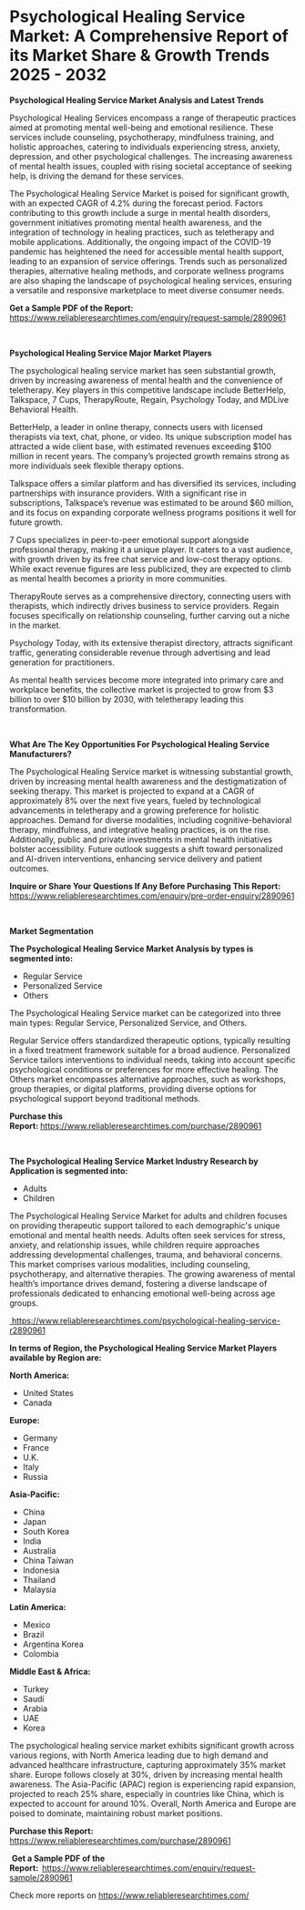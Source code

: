 <p><h1>Psychological Healing Service Market: A Comprehensive Report of its Market Share & Growth Trends 2025 - 2032</h1></p><p><strong>Psychological Healing Service Market Analysis and Latest Trends</strong></p>
<p><p>Psychological Healing Services encompass a range of therapeutic practices aimed at promoting mental well-being and emotional resilience. These services include counseling, psychotherapy, mindfulness training, and holistic approaches, catering to individuals experiencing stress, anxiety, depression, and other psychological challenges. The increasing awareness of mental health issues, coupled with rising societal acceptance of seeking help, is driving the demand for these services.</p><p>The Psychological Healing Service Market is poised for significant growth, with an expected CAGR of 4.2% during the forecast period. Factors contributing to this growth include a surge in mental health disorders, government initiatives promoting mental health awareness, and the integration of technology in healing practices, such as teletherapy and mobile applications. Additionally, the ongoing impact of the COVID-19 pandemic has heightened the need for accessible mental health support, leading to an expansion of service offerings. Trends such as personalized therapies, alternative healing methods, and corporate wellness programs are also shaping the landscape of psychological healing services, ensuring a versatile and responsive marketplace to meet diverse consumer needs.</p></p>
<p><strong>Get a Sample PDF of the Report:&nbsp;</strong> <a href="https://www.reliableresearchtimes.com/enquiry/request-sample/2890961?utm_campaign=1950&utm_medium=2&utm_source=Github&utm_content=ia&utm_term=14032025&utm_id=psychological-healing-service">https://www.reliableresearchtimes.com/enquiry/request-sample/2890961</a></p>
<p>&nbsp;</p>
<p><strong>Psychological Healing Service Major Market Players</strong></p>
<p><p>The psychological healing service market has seen substantial growth, driven by increasing awareness of mental health and the convenience of teletherapy. Key players in this competitive landscape include BetterHelp, Talkspace, 7 Cups, TherapyRoute, Regain, Psychology Today, and MDLive Behavioral Health.</p><p>BetterHelp, a leader in online therapy, connects users with licensed therapists via text, chat, phone, or video. Its unique subscription model has attracted a wide client base, with estimated revenues exceeding $100 million in recent years. The company’s projected growth remains strong as more individuals seek flexible therapy options.</p><p>Talkspace offers a similar platform and has diversified its services, including partnerships with insurance providers. With a significant rise in subscriptions, Talkspace’s revenue was estimated to be around $60 million, and its focus on expanding corporate wellness programs positions it well for future growth.</p><p>7 Cups specializes in peer-to-peer emotional support alongside professional therapy, making it a unique player. It caters to a vast audience, with growth driven by its free chat service and low-cost therapy options. While exact revenue figures are less publicized, they are expected to climb as mental health becomes a priority in more communities.</p><p>TherapyRoute serves as a comprehensive directory, connecting users with therapists, which indirectly drives business to service providers. Regain focuses specifically on relationship counseling, further carving out a niche in the market.</p><p>Psychology Today, with its extensive therapist directory, attracts significant traffic, generating considerable revenue through advertising and lead generation for practitioners.</p><p>As mental health services become more integrated into primary care and workplace benefits, the collective market is projected to grow from $3 billion to over $10 billion by 2030, with teletherapy leading this transformation.</p></p>
<p>&nbsp;</p>
<p><strong>What Are The Key Opportunities For Psychological Healing Service Manufacturers?</strong></p>
<p><p>The Psychological Healing Service market is witnessing substantial growth, driven by increasing mental health awareness and the destigmatization of seeking therapy. This market is projected to expand at a CAGR of approximately 8% over the next five years, fueled by technological advancements in teletherapy and a growing preference for holistic approaches. Demand for diverse modalities, including cognitive-behavioral therapy, mindfulness, and integrative healing practices, is on the rise. Additionally, public and private investments in mental health initiatives bolster accessibility. Future outlook suggests a shift toward personalized and AI-driven interventions, enhancing service delivery and patient outcomes.</p></p>
<p><strong>Inquire or Share Your Questions If Any Before Purchasing This Report:</strong> <a href="https://www.reliableresearchtimes.com/enquiry/pre-order-enquiry/2890961?utm_campaign=1950&utm_medium=2&utm_source=Github&utm_content=ia&utm_term=14032025&utm_id=psychological-healing-service">https://www.reliableresearchtimes.com/enquiry/pre-order-enquiry/2890961</a></p>
<p>&nbsp;</p>
<p><strong>Market Segmentation</strong></p>
<p><strong>The Psychological Healing Service Market Analysis by types is segmented into:</strong></p>
<p><ul><li>Regular Service</li><li>Personalized Service</li><li>Others</li></ul></p>
<p><p>The Psychological Healing Service market can be categorized into three main types: Regular Service, Personalized Service, and Others. </p><p>Regular Service offers standardized therapeutic options, typically resulting in a fixed treatment framework suitable for a broad audience. Personalized Service tailors interventions to individual needs, taking into account specific psychological conditions or preferences for more effective healing. The Others market encompasses alternative approaches, such as workshops, group therapies, or digital platforms, providing diverse options for psychological support beyond traditional methods.</p></p>
<p><strong>Purchase this Report:&nbsp;</strong><a href="https://www.reliableresearchtimes.com/purchase/2890961?utm_campaign=1950&utm_medium=2&utm_source=Github&utm_content=ia&utm_term=14032025&utm_id=psychological-healing-service">https://www.reliableresearchtimes.com/purchase/2890961</a></p>
<p>&nbsp;</p>
<p><strong>The Psychological Healing Service Market Industry Research by Application is segmented into:</strong></p>
<p><ul><li>Adults</li><li>Children</li></ul></p>
<p><p>The Psychological Healing Service Market for adults and children focuses on providing therapeutic support tailored to each demographic's unique emotional and mental health needs. Adults often seek services for stress, anxiety, and relationship issues, while children require approaches addressing developmental challenges, trauma, and behavioral concerns. This market comprises various modalities, including counseling, psychotherapy, and alternative therapies. The growing awareness of mental health’s importance drives demand, fostering a diverse landscape of professionals dedicated to enhancing emotional well-being across age groups.</p></p>
<p><a href="https://www.reliableresearchtimes.com/psychological-healing-service-r2890961?utm_campaign=1950&utm_medium=2&utm_source=Github&utm_content=ia&utm_term=14032025&utm_id=psychological-healing-service">&nbsp;https://www.reliableresearchtimes.com/psychological-healing-service-r2890961</a></p>
<p><strong>In terms of Region, the Psychological Healing Service Market Players available by Region are:</strong></p>
<p>
    <p> <strong> North America: </strong>
        <ul>
            <li>United States</li>
            <li>Canada</li>
        </ul>
        </p> 
    <p> <strong> Europe: </strong>
        <ul>
            <li>Germany</li>
            <li>France</li>
            <li>U.K.</li>
            <li>Italy</li>
            <li>Russia</li>
        </ul>
        </p> 
    <p> <strong> Asia-Pacific: </strong>
        <ul>
            <li>China</li>
            <li>Japan</li>
            <li>South Korea</li>
            <li>India</li>
            <li>Australia</li>
            <li>China Taiwan</li>
            <li>Indonesia</li>
            <li>Thailand</li>
            <li>Malaysia</li>
        </ul>
        </p> 
    <p> <strong> Latin America: </strong>
        <ul>
            <li>Mexico</li>
            <li>Brazil</li>
            <li>Argentina Korea</li>
            <li>Colombia</li>
        </ul>
        </p> 
    <p> <strong> Middle East & Africa: </strong>
        <ul>
            <li>Turkey</li>
            <li>Saudi</li>
            <li>Arabia</li>
            <li>UAE</li>
            <li>Korea</li>
        </ul>
    </p>
    </p>
<p><p>The psychological healing service market exhibits significant growth across various regions, with North America leading due to high demand and advanced healthcare infrastructure, capturing approximately 35% market share. Europe follows closely at 30%, driven by increasing mental health awareness. The Asia-Pacific (APAC) region is experiencing rapid expansion, projected to reach 25% share, especially in countries like China, which is expected to account for around 10%. Overall, North America and Europe are poised to dominate, maintaining robust market positions.</p></p>
<p><strong>Purchase this Report: </strong><a href="https://www.reliableresearchtimes.com/purchase/2890961?utm_campaign=1950&utm_medium=2&utm_source=Github&utm_content=ia&utm_term=14032025&utm_id=psychological-healing-service">https://www.reliableresearchtimes.com/purchase/2890961</a></p>
<p>&nbsp;<strong>Get a Sample PDF of the Report:&nbsp;&nbsp;</strong><a href="https://www.reliableresearchtimes.com/enquiry/request-sample/2890961?utm_campaign=1950&utm_medium=2&utm_source=Github&utm_content=ia&utm_term=14032025&utm_id=psychological-healing-service">https://www.reliableresearchtimes.com/enquiry/request-sample/2890961</a></p>
<p><strong></strong></p>
<p>Check more reports on <a href="https://www.reliableresearchtimes.com/?utm_campaign=1950&utm_medium=2&utm_source=Github&utm_content=ia&utm_term=14032025&utm_id=psychological-healing-service">https://www.reliableresearchtimes.com/</a></p>
